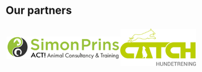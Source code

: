 # Our partners

<div style="display: flex; justify-content: space-around; align-items: center; margin-top: 32px">
<a href="https://www.simonprins.com/" ></a><img src="/_media/simonprins-logo.png" data-origin="_media/simonprins-logo.png" alt="simonprins-logo" width="300px"></a>
<a href="https://www.catchhund.no/" ><img src="/_media/catch-logo.png" data-origin="_media/catch-logo.png" alt="catch-logo" width="200px"></a>
</div>